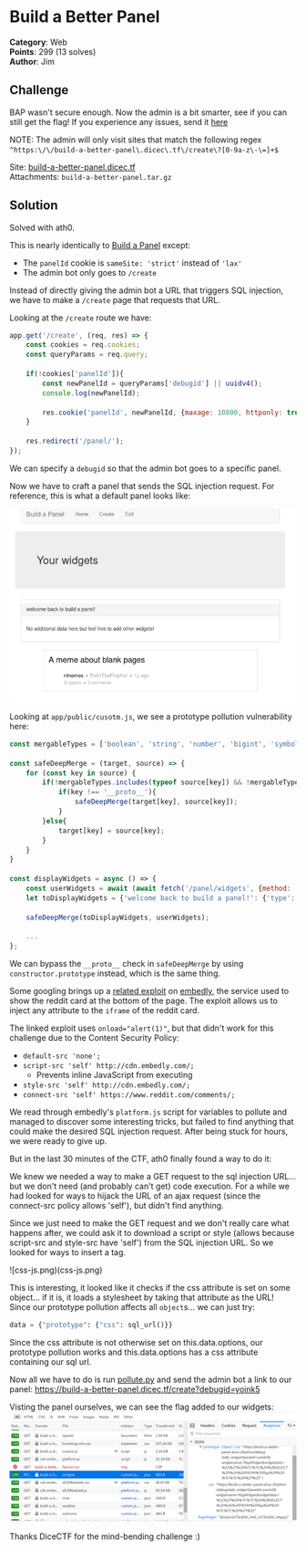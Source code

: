 # Build a Better Panel

**Category**: Web \
**Points**: 299 (13 solves) \
**Author**: Jim

## Challenge

BAP wasn't secure enough. Now the admin is a bit smarter, see if you can still
get the flag! If you experience any issues, send it
[here](https://us-east1-dicegang.cloudfunctions.net/ctf-2021-admin-bot?challenge=build-a-better-panel)

NOTE: The admin will only visit sites that match the following regex
`^https:\/\/build-a-better-panel\.dicec\.tf\/create\?[0-9a-z\-\=]+$`

Site: [build-a-better-panel.dicec.tf](build-a-better-panel.dicec.tf) \
Attachments: `build-a-better-panel.tar.gz`

## Solution

Solved with ath0.

This is nearly identically to [Build a Panel](../build_a_panel) except:
- The `panelId` cookie is `sameSite: 'strict'` instead of `'lax'`
- The admin bot only goes to `/create`

Instead of directly giving the admin bot a URL that triggers SQL injection, we
have to make a `/create` page that requests that URL.

Looking at the `/create` route we have:
```javascript
app.get('/create', (req, res) => {
    const cookies = req.cookies;
    const queryParams = req.query;

    if(!cookies['panelId']){
        const newPanelId = queryParams['debugid'] || uuidv4();
        console.log(newPanelId);

        res.cookie('panelId', newPanelId, {maxage: 10800, httponly: true, sameSite: 'lax'});
    }

    res.redirect('/panel/');
});
```

We can specify a `debugid` so that the admin bot goes to a specific panel.

Now we have to craft a panel that sends the SQL injection request.
For reference, this is what a default panel looks like:

![panel.png](panel.png)

Looking at `app/public/cusotm.js`, we see a prototype pollution vulnerability here:
```javascript
const mergableTypes = ['boolean', 'string', 'number', 'bigint', 'symbol', 'undefined'];

const safeDeepMerge = (target, source) => {
    for (const key in source) {
        if(!mergableTypes.includes(typeof source[key]) && !mergableTypes.includes(typeof target[key])){
            if(key !== '__proto__'){
                safeDeepMerge(target[key], source[key]);
            }
        }else{
            target[key] = source[key];
        }
    }
}

const displayWidgets = async () => {
    const userWidgets = await (await fetch('/panel/widgets', {method: 'post', credentials: 'same-origin'})).json();
    let toDisplayWidgets = {'welcome back to build a panel!': {'type': 'welcome'}};

    safeDeepMerge(toDisplayWidgets, userWidgets);

    ...
};
```

We can bypass the `__proto__` check in `safeDeepMerge` by using
`constructor.prototype` instead, which is the same thing.

Some googling brings up a
[related exploit](https://github.com/BlackFan/client-side-prototype-pollution/blob/master/gadgets/embedly.md)
on [embedly](https://embed.ly/), the service used to show the reddit card at the
bottom of the page. The exploit allows us to inject any attribute to the
`iframe` of the reddit card.

The linked exploit uses `onload="alert(1)"`, but that didn't work for this
challenge due to the Content Security Policy:
- `default-src 'none';`
- `script-src 'self' http://cdn.embedly.com/;`
  - Prevents inline JavaScript from executing
- `style-src 'self' http://cdn.embedly.com/;`
- `connect-src 'self' https://www.reddit.com/comments/;`

We read through embedly's `platform.js` script for variables to pollute and
managed to discover some interesting tricks, but failed to find anything that
could make the desired SQL injection request. After being stuck for hours, we
were ready to give up.

But in the last 30 minutes of the CTF, ath0 finally found a way to do it:

We knew we needed a way to make a GET request to the sql injection URL... but we don't need (and probably can't get) code execution. For a while we had looked for ways to hijack the URL of an ajax request (since the connect-src policy allows 'self'), but didn't find anything.

Since we just need to make the GET request and we don't really care what happens after, we could ask it to download a script or style (allows because script-src and style-src have 'self') from the SQL injection URL. So we looked for ways to insert a <link> tag.

![css-js.png)(css-js.png)

This is interesting, it looked like it checks if the css attribute is set on some object... if it is, it loads a stylesheet by taking that attribute as the URL! Since our prototype pollution affects all `object`s... we can just try:

```python
data = {"prototype": {"css": sql_url()}}
```
Since the css attribute is not otherwise set on this.data.options, our prototype pollution works and this.data.options has a css attribute containing our sql url.

Now all we have to do is run [pollute.py](pollute.py) and send the admin bot a
link to our panel: https://build-a-better-panel.dicec.tf/create?debugid=yoink5

Visting the panel ourselves, we can see the flag added to our widgets:
![flag.png](flag.png)

Thanks DiceCTF for the mind-bending challenge :)
